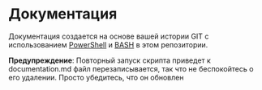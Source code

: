  # Документация

Документация создается на основе вашей истории GIT с использованием <a href="https://github.com/GilmoreGigabytes/TemplateRU/blob/main/documentation/scripts/createJudgeDocumentation.ps1 " target="_blank">PowerShell</a> и <a href="https://github.com/GilmoreGigabytes/TemplateRU/blob/main/documentation/scripts/createJudgeDocumentation.bash" targe="_blank">BASH</a> в этом репозитории.

**Предупреждение**:
Повторный запуск скрипта приведет к documentation.md файл перезаписывается,
так что не беспокойтесь о его удалении. Просто убедитесь, что он обновлен
